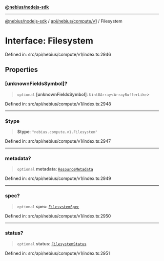 [**@nebius/nodejs-sdk**](../../../../../README.md)

---

[@nebius/nodejs-sdk](../../../../../README.md) / [api/nebius/compute/v1](../README.md) / Filesystem

# Interface: Filesystem

Defined in: src/api/nebius/compute/v1/index.ts:2946

## Properties

### \[unknownFieldsSymbol\]?

> `optional` **\[unknownFieldsSymbol\]**: `Uint8Array`\<`ArrayBufferLike`\>

Defined in: src/api/nebius/compute/v1/index.ts:2948

---

### $type

> **$type**: `"nebius.compute.v1.Filesystem"`

Defined in: src/api/nebius/compute/v1/index.ts:2947

---

### metadata?

> `optional` **metadata**: [`ResourceMetadata`](../../../common/v1/interfaces/ResourceMetadata.md)

Defined in: src/api/nebius/compute/v1/index.ts:2949

---

### spec?

> `optional` **spec**: [`FilesystemSpec`](FilesystemSpec.md)

Defined in: src/api/nebius/compute/v1/index.ts:2950

---

### status?

> `optional` **status**: [`FilesystemStatus`](FilesystemStatus.md)

Defined in: src/api/nebius/compute/v1/index.ts:2951

